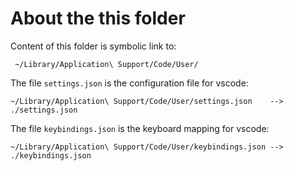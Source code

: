 # About the this folder

Content of this folder is symbolic link to:

```
 ~/Library/Application\ Support/Code/User/
```



The file `settings.json` is the configuration file for  vscode:

```
~/Library/Application\ Support/Code/User/settings.json    --> ./settings.json
```

The file `keybindings.json` is the keyboard mapping for  vscode:

```
~/Library/Application\ Support/Code/User/keybindings.json --> ./keybindings.json
```

